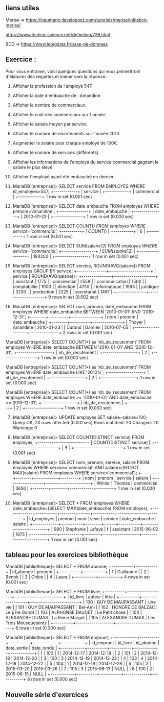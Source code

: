 ## liens utiles


Merise => 
https://ineumann.developpez.com/tutoriels/merise/initiation-merise/

https://www.techno-science.net/definition/739.html

BDD =>
https://www.lebigdata.fr/base-de-donnees



## Exercice :
Pour vous entrainer, voici quelques questions qui vous permettront d'élaborer des requêtes et mener vers la réponse :
1. Afficher la profession de l'employé 547.
2. Afficher la date d'embauche de : Amandine.
3. Afficher le nombre de commerciaux.
4. Afficher le coût des commerciaux sur 1 année.
5. Afficher le salaire moyen par service.
6. Afficher le nombre de recrutements sur l'année 2010.
7. Augmenter le salaire pour chaque employé de 100€.
8. Afficher le nombre de services (différents).
9. Afficher les informations de l'employé du service commercial gagnant le salaire le plus élevé
10. Afficher l'employé ayant été embauché en dernier.


1. MariaDB [entreprise]> SELECT service FROM EMPLOYES WHERE id_employes=547;
+------------+
| service    |
+------------+
| commercial |
+------------+
1 row in set (0.001 sec)

2. MariaDB [entreprise]> SELECT date_embauche FROM employes WHERE prenom='Amandine';
+---------------+
| date_embauche |
+---------------+
| 2010-01-23    |
+---------------+
1 row in set (0.000 sec)

3. MariaDB [entreprise]> SELECT COUNT(*) FROM employes WHERE service='commercial';
+----------+
| COUNT(*) |
+----------+
|        6 |
+----------+
1 row in set (0.001 sec)

4. MariaDB [entreprise]> SELECT SUM(salaire*12) FROM employes WHERE service='commercial';
+-----------------+
| SUM(salaire*12) |
+-----------------+
|          184200 |
+-----------------+
1 row in set (0.001 sec)

5. MariaDB [entreprise]> SELECT service, ROUND(AVG(salaire)) FROM employes GROUP BY service;
+---------------+---------------------+
| service       | ROUND(AVG(salaire)) |
+---------------+---------------------+
| assistant     |                1775 |
| commercial    |                2558 |
| communication |                1500 |
| comptabilite  |                1900 |
| direction     |                4750 |
| informatique  |                1983 |
| juridique     |                3200 |
| production    |                2225 |
| secretariat   |                1497 |
+---------------+---------------------+
9 rows in set (0.002 sec)


6. MariaDB [entreprise]> SELECT nom, prenom, date_embauche FROM employes WHERE date_embauche BETWEEN '2010-01-01' AND '2010-12-31';
+--------+----------+---------------+
| nom    | prenom   | date_embauche |
+--------+----------+---------------+
| Thoyer | Amandine | 2010-01-23    |
| Durand | Damien   | 2010-07-05    |
+--------+----------+---------------+
2 rows in set (0.001 sec)

MariaDB [entreprise]> SELECT COUNT(*) as 'nb_de_recutement' FROM employes WHERE date_embauche BETWEEN '2010-01-01' AND '2010-12-31';
+------------------+
| nb_de_recutement |
+------------------+
|                2 |
+------------------+
1 row in set (0.000 sec)

MariaDB [entreprise]> SELECT COUNT(*) as 'nb_de_recutement' FROM employes WHERE date_embauche LIKE '2010%';
+------------------+
| nb_de_recutement |
+------------------+
|                2 |
+------------------+
1 row in set (0.000 sec)

MariaDB [entreprise]> SELECT COUNT(*) as 'nb_de_recutement' FROM employes WHERE date_embauche >= '2010-01-01' AND date_embauche <='2010-12-31';
+------------------+
| nb_de_recutement |
+------------------+
|                2 |
+------------------+
1 row in set (0.000 sec)


7. MariaDB [entreprise]> UPDATE employes SET salaire=salaire+100;
Query OK, 20 rows affected (0.001 sec)
Rows matched: 20  Changed: 20  Warnings: 0

8. MariaDB [entreprise]> SELECT COUNT(DISTINCT service) FROM employes;
+-------------------------+
| COUNT(DISTINCT service) |
+-------------------------+
|                       9 |
+-------------------------+
1 row in set (0.001 sec)

9. MariaDB [entreprise]> SELECT nom, prenom, service, salaire FROM employes WHERE service='commercial' AND salaire=(SELECT MAX(salaire) FROM employes WHERE service='commercial');
+--------+--------+------------+---------+
| nom    | prenom | service    | salaire |
+--------+--------+------------+---------+
| Winter | Thomas | commercial |    3650 |
+--------+--------+------------+---------+
1 row in set (0.000 sec)

10. MariaDB [entreprise]> SELECT * FROM employes WHERE date_embauche=(SELECT MAX(date_embauche) FROM employes);
+-------------+-----------+--------+------+-----------+---------------+---------+
| id_employes | prenom    | nom    | sexe | service   | date_embauche | salaire |
+-------------+-----------+--------+------+-----------+---------------+---------+
|         990 | Stephanie | Lafaye | f    | assistant | 2015-06-02    |    1875 |
+-------------+-----------+--------+------+-----------+---------------+---------+
1 row in set (0.001 sec)



## tableau pour les exercices bibliothèque

MariaDB [bibliotheque]> SELECT * FROM abonne;
+-----------+-----------+
| id_abonne | prenom    |
+-----------+-----------+
|         1 | Guillaume |
|         2 | Benoit    |
|         3 | Chloe     |
|         4 | Laura     |
+-----------+-----------+
4 rows in set (0.001 sec)

MariaDB [bibliotheque]> SELECT * FROM livre;
+----------+-------------------+-------------------------+
| id_livre | auteur            | titre                   |
+----------+-------------------+-------------------------+
|      100 | GUY DE MAUPASSANT | Une vie                 |
|      101 | GUY DE MAUPASSANT | Bel-Ami                 |
|      102 | HONORE DE BALZAC  | Le p?re Goriot          |
|      103 | ALPHONSE DAUDET   | Le Petit chose          |
|      104 | ALEXANDRE DUMAS   | La Reine Margot         |
|      105 | ALEXANDRE DUMAS   | Les Trois Mousquetaires |
+----------+-------------------+-------------------------+
6 rows in set (0.000 sec)

MariaDB [bibliotheque]> SELECT * FROM emprunt;
+------------+----------+-----------+-------------+------------+
| id_emprunt | id_livre | id_abonne | date_sortie | date_rendu |
+------------+----------+-----------+-------------+------------+
|          1 |      100 |         1 | 2014-12-17  | 2014-12-18 |
|          2 |      101 |         2 | 2014-12-18  | 2014-12-20 |
|          3 |      100 |         3 | 2014-12-19  | 2014-12-22 |
|          4 |      103 |         4 | 2014-12-19  | 2014-12-22 |
|          5 |      104 |         1 | 2014-12-19  | 2014-12-28 |
|          6 |      105 |         2 | 2015-03-20  | 2015-03-26 |
|          7 |      105 |         3 | 2015-06-13  | NULL       |
|          8 |      100 |         2 | 2015-06-15  | NULL       |
+------------+----------+-----------+-------------+------------+
8 rows in set (0.000 sec)



## Nouvelle série d'exercices

